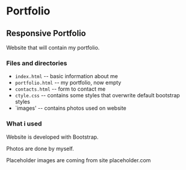 # Portfolio
## Responsive Portfolio

Website that will contain my portfolio.

### Files and directories 

- `index.html` -- basic information about me
- `portfolio.html` -- my portfolio, now empty
- `contacts.html` -- form to contact me
- `ctyle.css` -- contains some styles that overwrite default bootstrap styles
- `images' -- contains photos used on website

### What i used 

Website is developed with Bootstrap.

Photos are done by myself.

Placeholder images  are coming from site placeholder.com